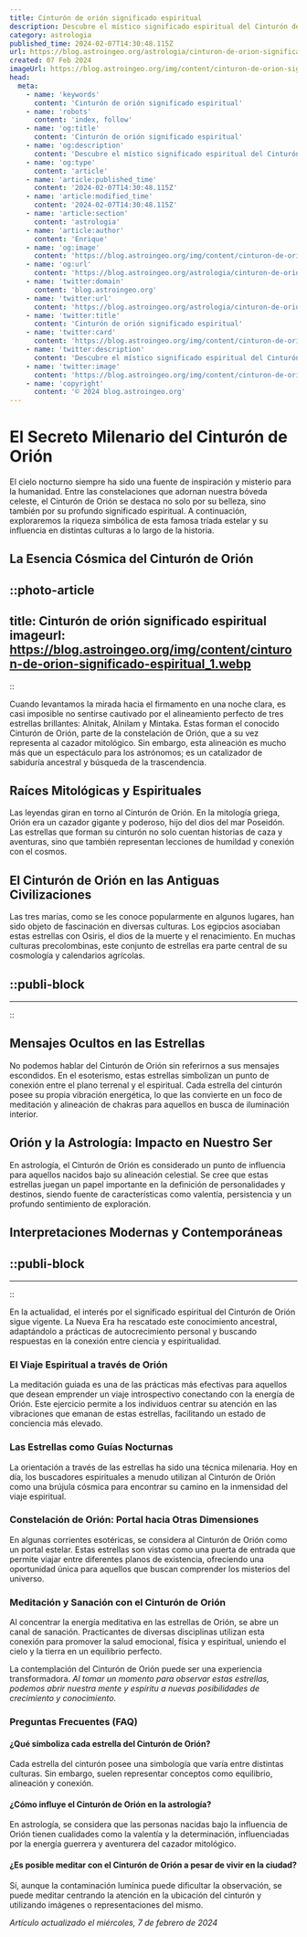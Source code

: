 ```yaml
---
title: Cinturón de orión significado espiritual
description: Descubre el místico significado espiritual del Cinturón de Orión y cómo influye en nuestra conexión con el cosmos.
category: astrologia
published_time: 2024-02-07T14:30:48.115Z
url: https://blog.astroingeo.org/astrologia/cinturon-de-orion-significado-espiritual
created: 07 Feb 2024
imageUrl: https://blog.astroingeo.org/img/content/cinturon-de-orion-significado-espiritual_1.webp
head:
  meta:
    - name: 'keywords'
      content: 'Cinturón de orión significado espiritual'
    - name: 'robots'
      content: 'index, follow'
    - name: 'og:title'
      content: 'Cinturón de orión significado espiritual'
    - name: 'og:description'
      content: 'Descubre el místico significado espiritual del Cinturón de Orión y cómo influye en nuestra conexión con el cosmos.'
    - name: 'og:type'
      content: 'article'
    - name: 'article:published_time'
      content: '2024-02-07T14:30:48.115Z'
    - name: 'article:modified_time'
      content: '2024-02-07T14:30:48.115Z'
    - name: 'article:section'
      content: 'astrologia'
    - name: 'article:author'
      content: 'Enrique'
    - name: 'og:image'
      content: 'https://blog.astroingeo.org/img/content/cinturon-de-orion-significado-espiritual_1.webp'
    - name: 'og:url'
      content: 'https://blog.astroingeo.org/astrologia/cinturon-de-orion-significado-espiritual'
    - name: 'twitter:domain'
      content: 'blog.astroingeo.org'
    - name: 'twitter:url'
      content: 'https://blog.astroingeo.org/astrologia/cinturon-de-orion-significado-espiritual'
    - name: 'twitter:title'
      content: 'Cinturón de orión significado espiritual'
    - name: 'twitter:card'
      content: 'https://blog.astroingeo.org/img/content/cinturon-de-orion-significado-espiritual_1.webp'
    - name: 'twitter:description'
      content: 'Descubre el místico significado espiritual del Cinturón de Orión y cómo influye en nuestra conexión con el cosmos.'
    - name: 'twitter:image'
      content: 'https://blog.astroingeo.org/img/content/cinturon-de-orion-significado-espiritual_1.webp'
    - name: 'copyright'
      content: '© 2024 blog.astroingeo.org'
---
```

# El Secreto Milenario del Cinturón de Orión

El cielo nocturno siempre ha sido una fuente de inspiración y misterio para la humanidad. Entre las constelaciones que adornan nuestra bóveda celeste, el Cinturón de Orión se destaca no solo por su belleza, sino también por su profundo significado espiritual. A continuación, exploraremos la riqueza simbólica de esta famosa tríada estelar y su influencia en distintas culturas a lo largo de la historia.

## La Esencia Cósmica del Cinturón de Orión


::photo-article
---
title: Cinturón de orión significado espiritual
imageurl: https://blog.astroingeo.org/img/content/cinturon-de-orion-significado-espiritual_1.webp
---
::



Cuando levantamos la mirada hacia el firmamento en una noche clara, es casi imposible no sentirse cautivado por el alineamiento perfecto de tres estrellas brillantes: Alnitak, Alnilam y Mintaka. Estas forman el conocido Cinturón de Orión, parte de la constelación de Orión, que a su vez representa al cazador mitológico. Sin embargo, esta alineación es mucho más que un espectáculo para los astrónomos; es un catalizador de sabiduría ancestral y búsqueda de la trascendencia.

## Raíces Mitológicas y Espirituales

Las leyendas giran en torno al Cinturón de Orión. En la mitología griega, Orión era un cazador gigante y poderoso, hijo del dios del mar Poseidón. Las estrellas que forman su cinturón no solo cuentan historias de caza y aventuras, sino que también representan lecciones de humildad y conexión con el cosmos.

## El Cinturón de Orión en las Antiguas Civilizaciones

Las tres marías, como se les conoce popularmente en algunos lugares, han sido objeto de fascinación en diversas culturas. Los egipcios asociaban estas estrellas con Osiris, el dios de la muerte y el renacimiento. En muchas culturas precolombinas, este conjunto de estrellas era parte central de su cosmología y calendarios agrícolas.


  ::publi-block
  ---
  ---
  ::
  
  

## Mensajes Ocultos en las Estrellas

No podemos hablar del Cinturón de Orión sin referirnos a sus mensajes escondidos. En el esoterismo, estas estrellas simbolizan un punto de conexión entre el plano terrenal y el espiritual. Cada estrella del cinturón posee su propia vibración energética, lo que las convierte en un foco de meditación y alineación de chakras para aquellos en busca de iluminación interior.

## Orión y la Astrología: Impacto en Nuestro Ser

En astrología, el Cinturón de Orión es considerado un punto de influencia para aquellos nacidos bajo su alineación celestial. Se cree que estas estrellas juegan un papel importante en la definición de personalidades y destinos, siendo fuente de características como valentía, persistencia y un profundo sentimiento de exploración.

## Interpretaciones Modernas y Contemporáneas


  ::publi-block
  ---
  ---
  ::
  
  

En la actualidad, el interés por el significado espiritual del Cinturón de Orión sigue vigente. La Nueva Era ha rescatado este conocimiento ancestral, adaptándolo a prácticas de autocrecimiento personal y buscando respuestas en la conexión entre ciencia y espiritualidad.

### El Viaje Espiritual a través de Orión

La meditación guiada es una de las prácticas más efectivas para aquellos que desean emprender un viaje introspectivo conectando con la energía de Orión. Este ejercicio permite a los individuos centrar su atención en las vibraciones que emanan de estas estrellas, facilitando un estado de conciencia más elevado.

### Las Estrellas como Guías Nocturnas

La orientación a través de las estrellas ha sido una técnica milenaria. Hoy en día, los buscadores espirituales a menudo utilizan al Cinturón de Orión como una brújula cósmica para encontrar su camino en la inmensidad del viaje espiritual.

### Constelación de Orión: Portal hacia Otras Dimensiones

En algunas corrientes esotéricas, se considera al Cinturón de Orión como un portal estelar. Estas estrellas son vistas como una puerta de entrada que permite viajar entre diferentes planos de existencia, ofreciendo una oportunidad única para aquellos que buscan comprender los misterios del universo.

### Meditación y Sanación con el Cinturón de Orión

Al concentrar la energía meditativa en las estrellas de Orión, se abre un canal de sanación. Practicantes de diversas disciplinas utilizan esta conexión para promover la salud emocional, física y espiritual, uniendo el cielo y la tierra en un equilibrio perfecto.

La contemplación del Cinturón de Orión puede ser una experiencia transformadora. *Al tomar un momento para observar estas estrellas, podemos abrir nuestra mente y espíritu a nuevas posibilidades de crecimiento y conocimiento.*

### Preguntas Frecuentes (FAQ)

#### ¿Qué simboliza cada estrella del Cinturón de Orión?

Cada estrella del cinturón posee una simbología que varía entre distintas culturas. Sin embargo, suelen representar conceptos como equilibrio, alineación y conexión.

#### ¿Cómo influye el Cinturón de Orión en la astrología?

En astrología, se considera que las personas nacidas bajo la influencia de Orión tienen cualidades como la valentía y la determinación, influenciadas por la energía guerrera y aventurera del cazador mitológico.

#### ¿Es posible meditar con el Cinturón de Orión a pesar de vivir en la ciudad?

Sí, aunque la contaminación lumínica puede dificultar la observación, se puede meditar centrando la atención en la ubicación del cinturón y utilizando imágenes o representaciones del mismo.

_Artículo actualizado el miércoles, 7 de febrero de 2024_